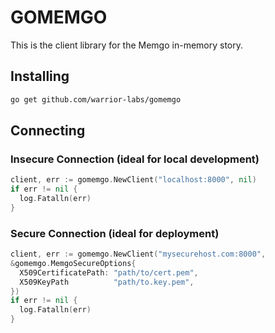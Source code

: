 # GOMEMGO

This is the client library for the Memgo in-memory story.

## Installing

```bash
go get github.com/warrior-labs/gomemgo
```

## Connecting

### Insecure Connection (ideal for local development)

```go
client, err := gomemgo.NewClient("localhost:8000", nil)
if err != nil {
  log.Fatalln(err)
}
```

### Secure Connection (ideal for deployment)
```go
client, err := gomemgo.NewClient("mysecurehost.com:8000",
&gomemgo.MemgoSecureOptions{
  X509CertificatePath: "path/to/cert.pem",
  X509KeyPath          "path/to.key.pem",
})
if err != nil {
  log.Fatalln(err)
}
```
